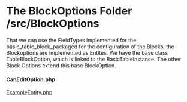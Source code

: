 # The BlockOptions Folder /src/BlockOptions
That we can use the FieldTypes implemented for the basic_table_block_packaged for the configuration of the Blocks, the Blockoptions are implemented as Entites.
We have the base class TableBlockOption, which is linked to the BasicTableInstance. The other Block Options extend this base BlockOption.
#### CanEditOption.php
 [ExampleEntity.php](ExampleEntity.php)  